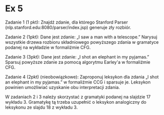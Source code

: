 # Ex 5

Zadanie 1 (1 pkt):
Znajdź zdanie, dla którego Stanford Parser (nlp.stanford.edu:8080/parser/index.jsp) generuje zły rozbiór.

Zadanie 2 (1pkt):
Dane jest zdanie: „I saw a man with a telescope.”
Narysuj wszystkie drzewa rozbioru składniowego powyższego zdania w gramatyce podanej na wykładzie w formaliźmie CFG.

Zadanie 3 (3pkt):
Dane jest zdanie: „I shot an elephant in my pyjamas.”
Sparsuj powyższe zdanie za pomocą algorytmu Earley'a w formaliźmie CFG.


Zadanie 4 (2pkt) (nieobowiązkowe):
Zaproponuj leksykon dla zdania „I shot an elephant in my pyjamas.” w formaliźmie CCG i sparsuje je.
Leksykon powinien umożliwiać uzyskanie obu interpretacji zdania.


W zadaniach 2 i 3 należy skorzystać z gramatyki podanej na slajdzie 17 wykładu 3. Gramatykę tą trzeba uzupełnić o leksykon analogiczny do leksykonu ze slajdu 18 z wykładu 3.
